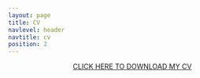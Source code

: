 ```yaml
---
layout: page
title: CV
navlevel: header
navtitle: cv
position: 2
---
```


<center><a href="{{ site.baseurl }}/assets/cv/cv.pdf">CLICK HERE TO DOWNLOAD MY CV</a></center>